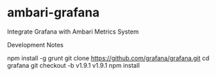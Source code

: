 # ambari-grafana
Integrate Grafana with Ambari Metrics System

Development Notes

npm install -g grunt
git clone https://github.com/grafana/grafana.git
cd grafana
git checkout -b v1.9.1 v1.9.1
npm install

